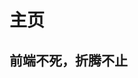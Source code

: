 # 主页

<!--
- 主页侧边栏只显示一级
- 如WEB等含有二级的项，做在其对应README.md中

- 可以把超链接的列项，做在这里。
- 例如: [WEB](docs/web/README.md) -->

## 前端不死，折腾不止

<script>
    async function getGithubInfo() {
      const response = await fetch('https://api.github.com/users/Lokavit');
      const res = await response.json();
      let section = document.createElement('section');
      section.innerHTML = `
        <h3 style="text-align:center;">${res.name}</h3>
        <h5 style="text-align:center;">${res.bio}</h5>
      `;
      document.querySelector('.app-name').appendChild(section);
    }
    getGithubInfo();
</script>
